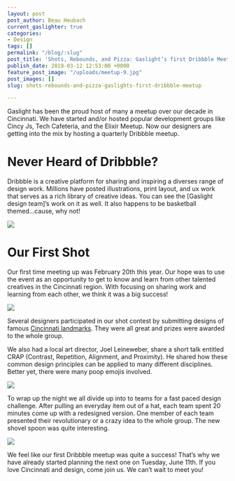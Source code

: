 ```yaml
---
layout: post
post_author: Beau Heubach
current_gaslighter: true
categories:
- Design
tags: []
permalink: "/blog/:slug"
post_title: 'Shots, Rebounds, and Pizza: Gaslight’s first Dribbble Meetup'
publish_date: 2019-03-12 12:53:00 +0000
feature_post_image: "/uploads/meetup-9.jpg"
post_images: []
slug: shots-rebounds-and-pizza-gaslights-first-dribbble-meetup

---
```

Gaslight has been the proud host of many a meetup over our decade in Cincinnati. We have started and/or hosted popular development groups like Cincy Js, Tech Cafeteria, and the Elixir Meetup. Now our designers are getting into the mix by hosting a quarterly Dribbble meetup.
 
# Never Heard of Dribbble?
Dribbble is a creative platform for sharing and inspiring a diverses range of design work. Millions have posted illustrations, print layout, and ux work that serves as a rich library of creative ideas. You can see the [Gaslight design team]’s work on it as well. It also happens to be basketball themed...cause, why not!
 
![](https://gaslight-blog.s3.amazonaws.com/shots-rebounds-and-pizza-gaslights-first-dribbble-meetup/meetup-7.jpg)

# Our First Shot
Our first time meeting up was February 20th this year. Our hope was to use the event as an opportunity to get to know and learn from other talented creatives in the Cincinnati region. With focusing on sharing work and learning from each other, we think it was a big success!


![](https://gaslight-blog.s3.amazonaws.com/shots-rebounds-and-pizza-gaslights-first-dribbble-meetup/meetup-6.jpg)
 
Several designers participated in our shot contest by submitting designs of famous [Cincinnati landmarks](https://dribbble.com/shots/5619079-Cincinnati-Dribbble-Meetup/rebounds). They were all great and prizes were awarded to the whole group. 

We also had a local art director, Joel Leineweber, share a short talk entitled CRAP (Contrast, Repetition, Alignment, and Proximity). He shared how these common design principles can be applied to many different disciplines. Better yet, there were many poop emojis involved. 
 
![](https://gaslight-blog.s3.amazonaws.com/shots-rebounds-and-pizza-gaslights-first-dribbble-meetup/meetup-8.jpg)

To wrap up the night we all divide up into to teams for a fast paced design challenge. After pulling an everyday item out of a hat, each team spent 20 minutes come up with a redesigned version. One member of each team presented their revolutionary or a crazy idea to the whole group. The new shovel spoon was quite interesting.


![](https://gaslight-blog.s3.amazonaws.com/shots-rebounds-and-pizza-gaslights-first-dribbble-meetup/meetup-10.jpg)

We feel like our first Dribbble meetup was quite a success! That’s why we have already started planning the next one on Tuesday, June 11th. If you love Cincinnati and design, come join us. We can’t wait to meet you!